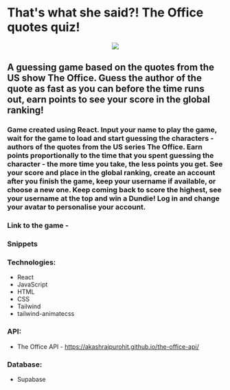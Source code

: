 # That's what she said?! The Office quotes quiz!

<p align="center">
<img src="https://github.com/aleksandrawrombel/TheOffice_Quotes_Quiz/assets/128837261/1dab3c68-4980-40aa-b7f4-7eda2bc2242f"/>
</p>


## A guessing game based on the quotes from the US show The Office. Guess the author of the quote as fast as you can before the time runs out, earn points to see your score in the global ranking!

### Game created using React. Input your name to play the game, wait for the game to load and start guessing the characters - authors of the quotes from the US series The Office. Earn points proportionally to the time that you spent guessing the character - the more time you take, the less points you get. See your score and place in the global ranking, create an account after you finish the game, keep your username if available, or choose a new one. Keep coming back to score the highest, see your username at the top and win a Dundie! Log in and change your avatar to personalise your account. 

### Link to the game - 

### Snippets


### Technologies:

  * React
  * JavaScript
  * HTML
  * CSS
  * Tailwind
  * tailwind-animatecss

### API:

 * The Office API - https://akashrajpurohit.github.io/the-office-api/

### Database:

 * Supabase
